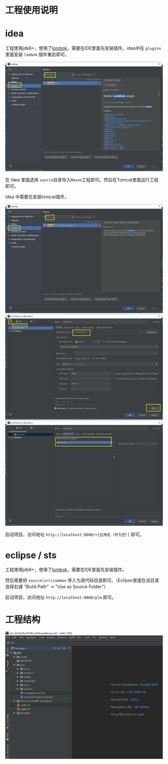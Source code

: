 # 工程使用说明

# idea
工程使用jdk6+，使用了[lombok](https://projectlombok.org/)，需要在IDE里面先安装插件。idea中在 `plugins`里面安装 `lombok` 插件重启即可。

![idea-lombok.png](pictures/idea-lombok.png)

在 Idea 里面选择 `source`目录导入`Maven`工程即可。然后在Tomcat里面运行工程即可。 

idea 中需要先安装tomcat插件。

![idea-tomcat.png](pictures/idea-tomcat.png)
![idea-tomcat1.png](pictures/idea-tomcat1.png)
![idea-tomcat2.png](pictures/idea-tomcat2.png)

启动项目，访问地址 `http://localhost:8080/+[应用名（可为空）]` 即可。

# eclipse / sts

工程使用jdk6+，使用了[lombok](https://projectlombok.org/)，需要在IDE里面先安装插件。

然后需要把 `source\src\common` 导入为源代码目录即可。（Eclipse里面在该目录选择右键 "Build Path" -> "Use as Source Folder"）

启动项目，访问地址 `http://localhost:8080/plm` 即可。

# 工程结构

![目录结构](pictures/project.png)
